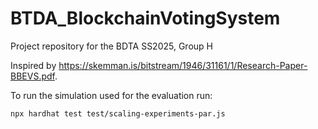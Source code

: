 # BTDA_BlockchainVotingSystem
Project repository for the BDTA SS2025, Group H

Inspired by https://skemman.is/bitstream/1946/31161/1/Research-Paper-BBEVS.pdf.

To run the simulation used for the evaluation run: 


```
npx hardhat test test/scaling-experiments-par.js
```